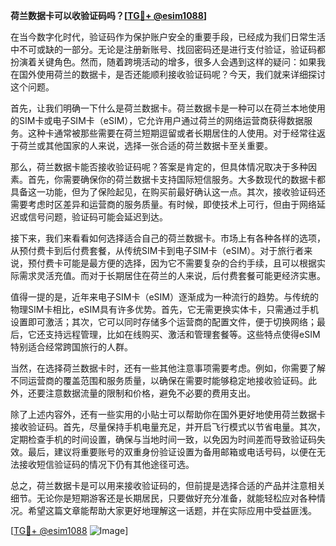 **荷兰数据卡可以收验证码吗？[[TG💪+ @esim1088](https://t.me/s/esim1088)]**

在当今数字化时代，验证码作为保护账户安全的重要手段，已经成为我们日常生活中不可或缺的一部分。无论是注册新账号、找回密码还是进行支付验证，验证码都扮演着关键角色。然而，随着跨境活动的增多，很多人会遇到这样的疑问：如果我在国外使用荷兰的数据卡，是否还能顺利接收验证码呢？今天，我们就来详细探讨这个问题。

首先，让我们明确一下什么是荷兰数据卡。荷兰数据卡是一种可以在荷兰本地使用的SIM卡或电子SIM卡（eSIM），它允许用户通过荷兰的网络运营商获得数据服务。这种卡通常被那些需要在荷兰短期逗留或者长期居住的人使用。对于经常往返于荷兰或其他国家的人来说，选择一张合适的荷兰数据卡至关重要。

那么，荷兰数据卡能否接收验证码呢？答案是肯定的，但具体情况取决于多种因素。首先，你需要确保你的荷兰数据卡支持国际短信服务。大多数现代的数据卡都具备这一功能，但为了保险起见，在购买前最好确认这一点。其次，接收验证码还需要考虑时区差异和运营商的服务质量。有时候，即使技术上可行，但由于网络延迟或信号问题，验证码可能会延迟到达。

接下来，我们来看看如何选择适合自己的荷兰数据卡。市场上有各种各样的选项，从预付费卡到后付费套餐，从传统SIM卡到电子SIM卡（eSIM）。对于旅行者来说，预付费卡可能是最方便的选择，因为它不需要复杂的合约手续，且可以根据实际需求灵活充值。而对于长期居住在荷兰的人来说，后付费套餐可能更经济实惠。

值得一提的是，近年来电子SIM卡（eSIM）逐渐成为一种流行的趋势。与传统的物理SIM卡相比，eSIM具有许多优势。首先，它无需更换实体卡，只需通过手机设置即可激活；其次，它可以同时存储多个运营商的配置文件，便于切换网络；最后，它还支持远程管理，比如在线购买、激活和管理套餐等。这些特点使得eSIM特别适合经常跨国旅行的人群。

当然，在选择荷兰数据卡时，还有一些其他注意事项需要考虑。例如，你需要了解不同运营商的覆盖范围和服务质量，以确保在需要时能够稳定地接收验证码。此外，还要注意数据流量的限制和价格，避免不必要的费用支出。

除了上述内容外，还有一些实用的小贴士可以帮助你在国外更好地使用荷兰数据卡接收验证码。首先，尽量保持手机电量充足，并开启飞行模式以节省电量。其次，定期检查手机的时间设置，确保与当地时间一致，以免因为时间差而导致验证码失效。最后，建议将重要账号的双重身份验证设置为备用邮箱或电话号码，以便在无法接收短信验证码的情况下仍有其他途径可选。

总之，荷兰数据卡是可以用来接收验证码的，但前提是选择合适的产品并注意相关细节。无论你是短期游客还是长期居民，只要做好充分准备，就能轻松应对各种情况。希望这篇文章能帮助大家更好地理解这一话题，并在实际应用中受益匪浅。

[[TG💪+ @esim1088](https://t.me/s/esim1088) ![Image](https://i.postimg.cc/4NQfJmqS/Snipaste-2025-05-13-00-14-12.png)]